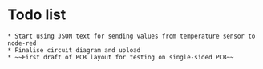 Todo list
=========

	* Start using JSON text for sending values from temperature sensor to node-red
	* Finalise circuit diagram and upload
	* ~~First draft of PCB layout for testing on single-sided PCB~~
	
